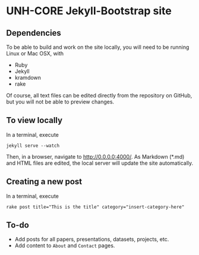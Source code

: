 # UNH-CORE Jekyll-Bootstrap site

## Dependencies 

To be able to build and work on the site locally, you will need to be running Linux or Mac OSX, with
  * Ruby
  * Jekyll
  * kramdown
  * rake

Of course, all text files can be edited directly from the repository on GitHub, but you will not
be able to preview changes.

## To view locally
In a terminal, execute

    jekyll serve --watch

Then, in a browser, navigate to http://0.0.0.0:4000/. As Markdown (*.md) and HTML files are edited,
the local server will update the site automatically. 

## Creating a new post
In a terminal, execute

    rake post title="This is the title" category="insert-category-here"

## To-do
  * Add posts for all papers, presentations, datasets, projects, etc.
  * Add content to `About` and `Contact` pages.
